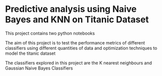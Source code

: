 # Predictive analysis using Naive Bayes and KNN on Titanic Dataset

This project contains two python notebooks

The aim of this project is to test the performance metrics of different classifiers using different quantities of data
and optimization techniques to model the titanic dataset

The classifiers explored in this project are the K nearest neighbours and Gaussian Naive Bayes Classifiers
